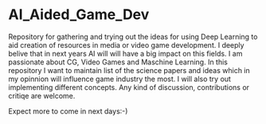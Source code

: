 # AI_Aided_Game_Dev
Repository for gathering and trying out the ideas for using Deep Learning to aid creation of resources in media or video game development.
I deeply belive that in next years AI will will have a big impact on this fields. I am passionate about CG, Video Games and Maschine Learning.
In this repository I want to maintain list of the science papers and ideas which in my opinnion will influence game industry the most. 
I will also try out implementing different concepts.
Any kind of discussion, contributions or critiqe are welcome.

Expect more to come in next days:-)
